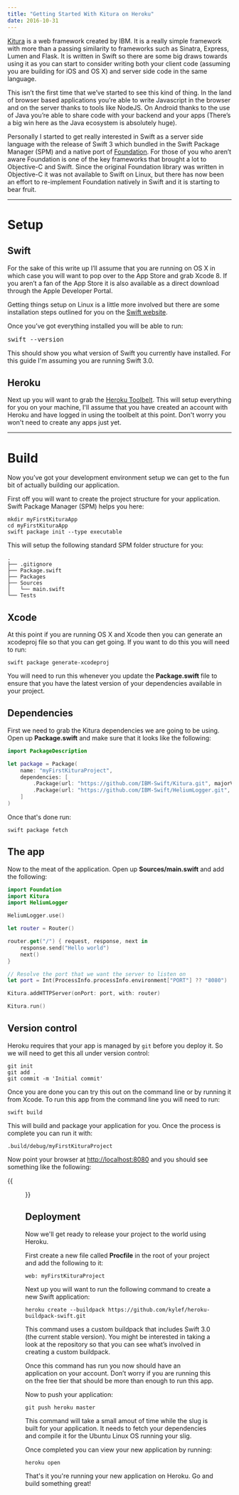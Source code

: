 ```yaml
---
title: "Getting Started With Kitura on Heroku"
date: 2016-10-31
---
```


[Kitura](https://www.kitura.io/) is a web framework created by IBM. It is a really simple framework with more than a passing similarity to frameworks such as Sinatra, Express, Lumen and Flask. It is written in Swift so there are some big draws towards using it as you can start to consider writing both your client code (assuming you are building for iOS and OS X) and server side code in the same language.

This isn’t the first time that we’ve started to see this kind of thing. In the land of browser based applications you’re able to write Javascript in the browser and on the server thanks to tools like NodeJS. On Android thanks to the use of Java you’re able to share code with your backend and your apps (There’s a big win here as the Java ecosystem is absolutely huge).

Personally I started to get really interested in Swift as a server side language with the release of Swift 3 which bundled in the Swift Package Manager (SPM) and a native port of [Foundation](https://github.com/apple/swift-corelibs-foundation). For those of you who aren’t aware Foundation is one of the key frameworks that brought a lot to Objective-C and Swift. Since the original Foundation library was written in Objective-C it was not available to Swift on Linux, but there has now been an effort to re-implement Foundation natively in Swift and it is starting to bear fruit.

---

# Setup

## Swift

For the sake of this write up I’ll assume that you are running on OS X in which case you will want to pop over to the App Store and grab Xcode 8. If you aren’t a fan of the App Store it is also available as a direct download through the Apple Developer Portal.

Getting things setup on Linux is a little more involved but there are some installation steps outlined for you on the [Swift website](https://swift.org/getting-started/#installing-swift).

Once you’ve got everything installed you will be able to run:

<pre>
swift --version
</pre>

This should show you what version of Swift you currently have installed. For this guide I'm assuming you are running Swift 3.0.

## Heroku

Next up you will want to grab the [Heroku Toolbelt](https://devcenter.heroku.com/articles/heroku-command-line). This will setup everything for you on your machine, I'll assume that you have created an account with Heroku and have logged in using the toolbelt at this point. Don't worry you won't need to create any apps just yet.

---

# Build

Now you’ve got your development environment setup we can get to the fun bit of actually building our application.

First off you will want to create the project structure for your application. Swift Package Manager (SPM) helps you here:

```shell
mkdir myFirstKituraApp
cd myFirstKituraApp
swift package init --type executable
```

This will setup the following standard SPM folder structure for you:

```plain
.
├── .gitignore
├── Package.swift
├── Packages
├── Sources
│   └── main.swift
└── Tests
```

## Xcode

At this point if you are running OS X and Xcode then you can generate an xcodeproj file so that you can get going. If you want to do this you will need to run:

```shell
swift package generate-xcodeproj
```

You will need to run this whenever you update the **Package.swift** file to ensure that you have the latest version of your dependencies available in your project.

## Dependencies

First we need to grab the Kitura dependencies we are going to be using. Open up **Package.swift** and make sure that it looks like the following:

```swift
import PackageDescription

let package = Package(
    name: "myFirstKituraProject",
    dependencies: [
        .Package(url: "https://github.com/IBM-Swift/Kitura.git", majorVersion: 1, minor: 0),
        .Package(url: "https://github.com/IBM-Swift/HeliumLogger.git", majorVersion: 1, minor: 0),
    ]
)
```

Once that's done run:

```shell
swift package fetch
```

## The app

Now to the meat of the application. Open up **Sources/main.swift** and add the following:

```swift
import Foundation
import Kitura
import HeliumLogger

HeliumLogger.use()

let router = Router()

router.get("/") { request, response, next in
    response.send("Hello world")
    next()
}

// Resolve the port that we want the server to listen on
let port = Int(ProcessInfo.processInfo.environment["PORT"] ?? "8080")

Kitura.addHTTPServer(onPort: port, with: router)

Kitura.run()
```

## Version control

Heroku requires that your app is managed by `git` before you deploy it. So we will need to get this all under version control:

```shell
git init
git add .
git commit -m 'Initial commit'
```

Once you are done you can try this out on the command line or by running it from Xcode. To run this app from the command line you will need to run:

```shell
swift build
```

This will build and package your application for you. Once the process is complete you can run it with:

```shell
.build/debug/myFirstKituraProject
```

Now point your browser at [http://localhost:8080](http://localhost:8080) and you should see something like the following:

{{<figure src="hello-world.png" title="Your new Kitura app running in the browser!">}}

## Deployment

Now we'll get ready to release your project to the world using Heroku.

First create a new file called **Procfile** in the root of your project and add the following to it:

```plain
web: myFirstKituraProject
```

Next up you will want to run the following command to create a new Swift application:

```shell
heroku create --buildpack https://github.com/kylef/heroku-buildpack-swift.git
```

This command uses a custom buildpack that includes Swift 3.0 (the current stable version). You might be interested in taking a look at the repository so that you can see what’s involved in creating a custom buildpack.

Once this command has run you now should have an application on your account. Don’t worry if you are running this on the free tier that should be more than enough to run this app.

Now to push your application:

```shell
git push heroku master
```

This command will take a small amout of time while the slug is built for your application. It needs to fetch your dependencies and compile it for the Ubuntu Linux OS running your slig.

Once completed you can view your new application by running:

```shell
heroku open
```

That's it you're running your new application on Heroku. Go and build something great!
